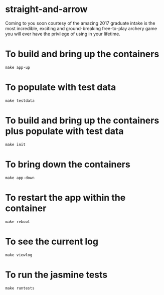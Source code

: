# straight-and-arrow

Coming to you soon courtesy of the amazing 2017 graduate intake is the most incredible, exciting and ground-breaking free-to-play archery game you will ever have the privilege of using in your lifetime. 

# To build and bring up the containers 
`make app-up`

# To populate with test data
`make testdata`

# To build and bring up the containers plus populate with test data
`make init`

# To bring down the containers
`make app-down`

# To restart the app within the container
`make reboot`

# To see the current log
`make viewlog`

# To run the jasmine tests
`make runtests`